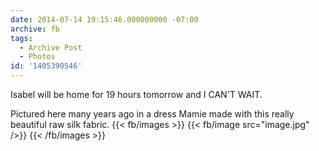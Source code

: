```yaml
---
date: 2014-07-14 19:15:46.000000000 -07:00
archive: fb
tags: 
  - Archive Post
  - Photos
id: '1405390546'
---
```


Isabel will be home for 19 hours tomorrow and I CAN'T WAIT.

Pictured here many years ago in a dress Mamie made with this really beautiful raw silk fabric.
{{< fb/images >}}
{{< fb/image src="image.jpg" />}}
{{< /fb/images >}}
